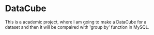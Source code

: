 # DataCube
This is a academic project, where I am going to make a DataCube for a dataset and then it will be compaired with 'group by' function in MySQL. 
